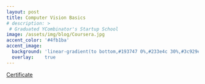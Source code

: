 ```yaml
---
layout: post
title: Computer Vision Basics
# description: >
 # Graduated YCombinator's Startup School
image: /assets/img/blog/Coursera.jpg
accent_color: '#4fb1ba'
accent_image:
  background: 'linear-gradient(to bottom,#193747 0%,#233e4c 30%,#3c929e 50%,#d5d5d4 70%,#cdccc8 100%)'
  overlay:    true
---
```

[Certificate](https://www.coursera.org/account/accomplishments/verify/NRV6KRQHS4XF)
